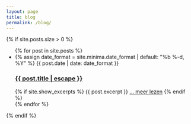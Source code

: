 ```yaml
---
layout: page
title: blog
permalink: /blog/
---
```


<div>
  {% if site.posts.size > 0 %}
    <ul class="post-list">
      {% for post in site.posts %}
      <li>
        {% assign date_format = site.minima.date_format | default: "%b %-d, %Y" %}
        <span class="post-meta">{{ post.date | date: date_format }}</span>
        <h3>
          <a class="post-link" href="{{ post.url | relative_url }}">
            {{ post.title | escape }}
          </a>
        </h3>
        {% if site.show_excerpts %}
          {{ post.excerpt }}
          <a href="{{ post.url | prepend: site.baseurl }}">... meer lezen</a>
        {% endif %}
      </li>
      {% endfor %}
    </ul>
  {% endif %}
</div>
